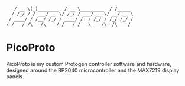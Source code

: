 ```
    ____  _            ____             __      
   / __ \(_)________  / __ \_________  / /_____ 
  / /_/ / / ___/ __ \/ /_/ / ___/ __ \/ __/ __ \
 / ____/ / /__/ /_/ / ____/ /  / /_/ / /_/ /_/ /
/_/   /_/\___/\____/_/   /_/   \____/\__/\____/ 

```
# PicoProto
PicoProto is my custom Protogen controller software and hardware, designed around the RP2040 microcontroller and the MAX7219 display panels.
